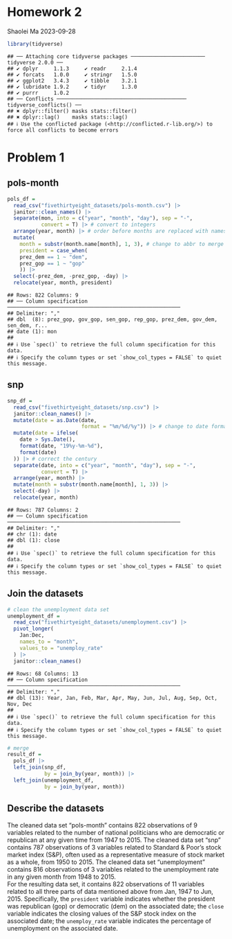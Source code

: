 Homework 2
================
Shaolei Ma
2023-09-28

``` r
library(tidyverse)
```

    ## ── Attaching core tidyverse packages ──────────────────────── tidyverse 2.0.0 ──
    ## ✔ dplyr     1.1.3     ✔ readr     2.1.4
    ## ✔ forcats   1.0.0     ✔ stringr   1.5.0
    ## ✔ ggplot2   3.4.3     ✔ tibble    3.2.1
    ## ✔ lubridate 1.9.2     ✔ tidyr     1.3.0
    ## ✔ purrr     1.0.2     
    ## ── Conflicts ────────────────────────────────────────── tidyverse_conflicts() ──
    ## ✖ dplyr::filter() masks stats::filter()
    ## ✖ dplyr::lag()    masks stats::lag()
    ## ℹ Use the conflicted package (<http://conflicted.r-lib.org/>) to force all conflicts to become errors

# Problem 1

## pols-month

``` r
pols_df =
  read_csv("fivethirtyeight_datasets/pols-month.csv") |> 
  janitor::clean_names() |> 
  separate(mon, into = c("year", "month", "day"), sep = "-", 
           convert = T) |> # convert to integers
  arrange(year, month) |> # order before months are replaced with names
  mutate(
    month = substr(month.name[month], 1, 3), # change to abbr to merge with unemployment data set
    president = case_when(
    prez_dem == 1 ~ "dem",
    prez_gop == 1 ~ "gop"
    )) |> 
  select(-prez_dem, -prez_gop, -day) |> 
  relocate(year, month, president)
```

    ## Rows: 822 Columns: 9
    ## ── Column specification ────────────────────────────────────────────────────────
    ## Delimiter: ","
    ## dbl  (8): prez_gop, gov_gop, sen_gop, rep_gop, prez_dem, gov_dem, sen_dem, r...
    ## date (1): mon
    ## 
    ## ℹ Use `spec()` to retrieve the full column specification for this data.
    ## ℹ Specify the column types or set `show_col_types = FALSE` to quiet this message.

## snp

``` r
snp_df = 
  read_csv("fivethirtyeight_datasets/snp.csv") |> 
  janitor::clean_names() |> 
  mutate(date = as.Date(date,
                        format = "%m/%d/%y")) |> # change to date format
  mutate(date = ifelse(
    date > Sys.Date(),
    format(date, "19%y-%m-%d"),
    format(date)
  )) |> # correct the century
  separate(date, into = c("year", "month", "day"), sep = "-", 
           convert = T) |> 
  arrange(year, month) |>
  mutate(month = substr(month.name[month], 1, 3)) |> 
  select(-day) |> 
  relocate(year, month)
```

    ## Rows: 787 Columns: 2
    ## ── Column specification ────────────────────────────────────────────────────────
    ## Delimiter: ","
    ## chr (1): date
    ## dbl (1): close
    ## 
    ## ℹ Use `spec()` to retrieve the full column specification for this data.
    ## ℹ Specify the column types or set `show_col_types = FALSE` to quiet this message.

## Join the datasets

``` r
# clean the unemployment data set
unemployment_df =
  read_csv("fivethirtyeight_datasets/unemployment.csv") |> 
  pivot_longer(
    Jan:Dec,
    names_to = "month",
    values_to = "unemploy_rate"
  ) |> 
  janitor::clean_names()
```

    ## Rows: 68 Columns: 13
    ## ── Column specification ────────────────────────────────────────────────────────
    ## Delimiter: ","
    ## dbl (13): Year, Jan, Feb, Mar, Apr, May, Jun, Jul, Aug, Sep, Oct, Nov, Dec
    ## 
    ## ℹ Use `spec()` to retrieve the full column specification for this data.
    ## ℹ Specify the column types or set `show_col_types = FALSE` to quiet this message.

``` r
# merge
result_df = 
  pols_df |> 
  left_join(snp_df,
            by = join_by(year, month)) |> 
  left_join(unemployment_df,
            by = join_by(year, month))
```

## Describe the datasets

The cleaned data set “pols-month” contains 822 observations of 9
variables related to the number of national politicians who are
democratic or republican at any given time from 1947 to 2015. The
cleaned data set “snp” contains 787 observations of 3 variables related
to Standard & Poor’s stock market index (S&P), often used as a
representative measure of stock market as a whole, from 1950 to 2015.
The cleaned data set “unemployment” contains 816 observations of 3
variables related to the unemployment rate in any given month from 1948
to 2015.  
For the resulting data set, it contains 822 observations of 11 variables
related to all three parts of data mentioned above from Jan, 1947 to
Jun, 2015. Specifically, the `president` variable indicates whether the
president was republican (gop) or democratic (dem) on the associated
date; the `close` variable indicates the closing values of the S&P stock
index on the associated date; the `unemploy_rate` variable indicates the
percentage of unemployment on the associated date.
